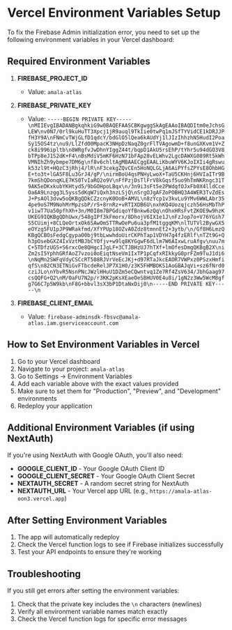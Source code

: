 # Vercel Environment Variables Setup

To fix the Firebase Admin initialization error, you need to set up the following environment variables in your Vercel dashboard:

## Required Environment Variables

1. **FIREBASE_PROJECT_ID**
   - Value: `amala-atlas`

2. **FIREBASE_PRIVATE_KEY**
   - Value: `-----BEGIN PRIVATE KEY-----\nMIIEvgIBADANBgkqhkiG9w0BAQEFAASCBKgwggSkAgEAAoIBAQDItm0eJchsGLEW\nv0N7/0rl9kuHuTT3Xpcj1jR9auql9TkIie0twPq1mJSfTYVidCE1kDRJJPfH3Y9A\nFNmCvTWjGLfD1qdcY/bdGlO5lQea6kAUdYj1lJIzIhhzhN5HudI2PoaSy15OS4tz\nu9/LlZfdO0MpacK3NHpDzNaqZ0grFlTVAgowmD+f8unGXKvm1V+Zck8i996ipltb\n8WRgfvJwDhnYIggZ44t/bqpD1AkU5rsEhP/tYhr5u94dGO3V8bTPp8eJ1S2dK+F4\nBsMdiV5mKF6HzN71bFAp28vELWhv2LgcDAWXG089Rt5kWhVMNIhZh9ybmpe7DM6g\nf8v6chltAgMBAAECggEAALiKbuWYV6KJoIXIi4gRswuk53zl9t+HQzC3jRhj4/lR\nF3cekgZQvCEn5HoNQLGLjA6AiPYfsZPYsE8OhbHGE+to3t+lGA5F8Lu3GrJ4/gP/\nirmBoU4qsPNHyLwoX+TaU5CKHnj6HVIaITr9B7kmShQDonqKLE7KS0TvIaRQ2o9V\nFfPzjDsTlFrV8kGqsf5uo9hTmNKRngc31T9AK5eDKxkubYKHtyd5/9bGOHpoLBqx\n/3n9i3sFt5e2PWdqfOJxFb0X4lldCceOa6A9Lnzgg3L5yss5dKqW7iQxh3nzLSjQ\nSrgOJgAFZoPOBHQ3A4WER3TvZdEsJ+PsAOl3dvw5oQKBgQDkCZzcnyK0OoB+AMVL\n8zYcp1v3kvLu9YMv6WWLAbr354pe9oS7M9NohMrMpzsbP/rS+8rnRz+vRTIXDB6U\nxhKQ4Uozqjczh56HsMbThPv1iwT7Ua50pfhXh+3n/M0I8m7BPGdiqoYfBnkw6zQq\nOhxHRsFvtZKOE9w9hzKUKEG9IQKBgQDhUwx/548gIPf3kFmorx/8DhojV6IX1e1J\nFzJop7o+V76YGsh7S5CUimj+8CLQeOrtxOk6SAwOmSTTRwOePu6ua3pfM1tggqKM\nlTUTVl2BywGX5eOYzg5FU1pJP9WRakfmd/XfYPUp18OZvA0Zdz8tmnnEt2+3ytb/\n/Gf8H6LmzQKBgQCBOsFedgCgypaO0bj9tbLwwhdoUirCKPhTap1VDYH7g4fzERlf\nTZt9G+Qh3pOsebGXZ4IxVztMBJbCYOfjv+w9lq8KYGgwF6dLlm7W6AIxwLruAfgv\nuu7mC+5TDfzUGS+S6rxcOe8QHgcIJgLF+3CTJBHzUJ7hTXf+lmOfesDmgQKBgB2X\niZm2sI5YphhGRfAoZ7vzoi0oEiqtNseVm1IxTP1pCqfxRIkkyG0prFZm9TuJ1di6\nNqMn2SWFqVdyCSCcRT508RJVrVeEcJKj+d97RTaJkcEAOR7VWPxz0PSzxHmfiqfS\n82CN3ETNiGvFTbcdeRelJP7X1H0/z3K5FHMBOKS1AoGBAJqVi+sz6fNrd0cziJLo\nYbvR5NsnPNcJWzlHHuU1DZm5eCQwntvq1Ze7Rf4ZsV634/JbhGaag97csQQFG+Q2\nM/OaFU7N2p/r3KK2pKsXEaeOeSBHUV0E4u8i/1gN2z3Ww5WcM8gfg7G6C7p5W9kb\nF8G+bbvl3sX3bP1DtaNxDij0\n-----END PRIVATE KEY-----\n`

3. **FIREBASE_CLIENT_EMAIL**
   - Value: `firebase-adminsdk-fbsvc@amala-atlas.iam.gserviceaccount.com`

## How to Set Environment Variables in Vercel

1. Go to your Vercel dashboard
2. Navigate to your project: `amala-atlas`
3. Go to Settings → Environment Variables
4. Add each variable above with the exact values provided
5. Make sure to set them for "Production", "Preview", and "Development" environments
6. Redeploy your application

## Additional Environment Variables (if using NextAuth)

If you're using NextAuth with Google OAuth, you'll also need:

- **GOOGLE_CLIENT_ID** - Your Google OAuth Client ID
- **GOOGLE_CLIENT_SECRET** - Your Google OAuth Client Secret  
- **NEXTAUTH_SECRET** - A random secret string for NextAuth
- **NEXTAUTH_URL** - Your Vercel app URL (e.g., `https://amala-atlas-oon3.vercel.app`)

## After Setting Environment Variables

1. The app will automatically redeploy
2. Check the Vercel function logs to see if Firebase initializes successfully
3. Test your API endpoints to ensure they're working

## Troubleshooting

If you still get errors after setting the environment variables:
1. Check that the private key includes the `\n` characters (newlines)
2. Verify all environment variable names match exactly
3. Check the Vercel function logs for specific error messages
